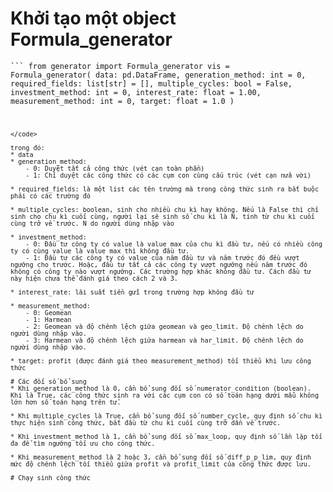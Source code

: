# Khởi tạo một object Formula_generator
<code>```
from generator import Formula_generator
vis = Formula_generator(
    data: pd.DataFrame,
    generation_method: int = 0,
    required_fields: list[str] = [],
    multiple_cycles: bool = False,
    investment_method: int = 0,
    interest_rate: float = 1.00,
    measurement_method: int = 0,
    target: float = 1.0
)
```
</code>

trong đó:
* data
* generation_method:
    - 0: Duyệt tất cả công thức (vét cạn toàn phần)
    - 1: Chỉ duyệt các công thức có các cụm con cùng cấu trúc (vét cạn nửa vời)

* required_fields: là một list các tên trường mà trong công thức sinh ra bắt buộc phải có các trường đó

* multiple_cycles: boolean, sinh cho nhiều chu kì hay không. Nếu là False thì chỉ sinh cho chu kì cuối cùng, người lại sẽ sinh số chu kì là N, tính từ chu kì cuối cùng trở về trước. N do người dùng nhập vào

* investment_method:
    - 0: Đầu tư công ty có value là value max của chu kì đầu tư, nếu có nhiều công ty có cùng value là value max thì không đầu tư.
    - 1: Đầu tư các công ty có value của năm đầu tư và năm trước đó đều vượt ngưỡng cho trước. Hoặc, đầu tư tất cả các công ty vượt ngưỡng nếu năm trước đó không có công ty nào vượt ngưỡng. Các trường hợp khác không đầu tư. Cách đầu tư này hiện chưa thể đánh giá theo cách 2 và 3.

* interest_rate: lãi suất tiền gửi trong trường hợp không đầu tư

* measurement_method:
    - 0: Geomean
    - 1: Harmean
    - 2: Geomean và độ chênh lệch giữa geomean và geo_limit. Độ chênh lệch do người dùng nhập vào.
    - 3: Harmean và độ chênh lệch giữa harmean và har_limit. Độ chênh lệch do người dùng nhập vào.

* target: profit (được đánh giá theo measurement_method) tối thiểu khi lưu công thức

# Các đối số bổ sung
* Khi generation_method là 0, cần bổ sung đối số numerator_condition (boolean). Khi là True, các công thức sinh ra với các cụm con có số toán hạng dưới mẫu không lớn hơn số toán hạng trên tử.

* Khi multiple_cycles là True, cần bổ sung đối số number_cycle, quy định số chu kì thực hiện sinh công thức, bắt đầu từ chu kì cuối cùng trở dần về trước.

* Khi investment_method là 1, cần bổ sung đối số max_loop, quy định số lần lặp tối đa để tìm ngưỡng tối ưu cho công thức.

* Khi measurement_method là 2 hoặc 3, cần bổ sung đối số diff_p_p_lim, quy định mức độ chênh lệch tối thiểu giữa profit và profit_limit của công thức được lưu.

# Chạy sinh công thức
